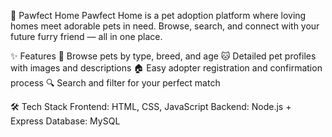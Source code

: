 🐾 Pawfect Home
Pawfect Home is a pet adoption platform where loving homes meet adorable pets in need. Browse, search, and connect with your future furry friend — all in one place.

✨ Features
🐶 Browse pets by type, breed, and age
🐱 Detailed pet profiles with images and descriptions
🏠 Easy adopter registration and confirmation process
🔍 Search and filter for your perfect match

🛠 Tech Stack
Frontend: HTML, CSS, JavaScript
Backend: Node.js + Express
Database: MySQL

